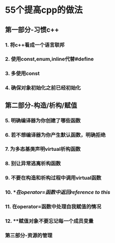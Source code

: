 # 55个提高cpp的做法

## 第一部分-习惯c++

### 1. 将c++看成一个语言联邦
### 2. 使用const,enum,inline代替#define
### 3. 多使用const
### 4. 确保对象初始化之前已经初始化

## 第二部分-构造/析构/赋值

### 5. **明确编译器为你创建了哪些函数**
### 6. **若不想编译器为你产生默认函数，明确拒绝**
### 7. **为多态基类声明virtual析构函数**
### 8. **别让异常逃离析构函数**
### 9. **不要在构造和析构过程中调用virtual函数**
### 10. **在operator=函数中返回reference to *this**
### 11. **在operator=函数中处理自我赋值的情况**
### 12. **赋值对象不要忘记每一个成员变量

### 第三部分-资源的管理

